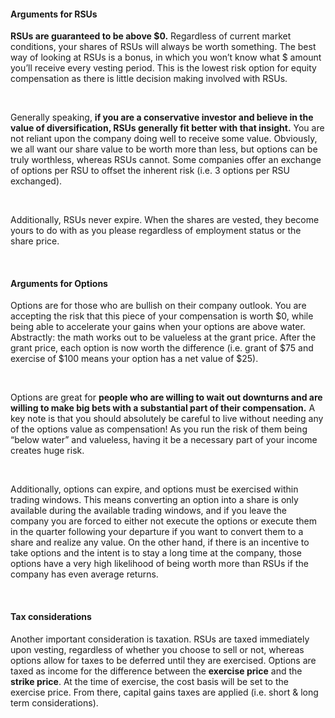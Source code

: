 #### Arguments for RSUs

**RSUs are guaranteed to be above $0.** Regardless of current market conditions, your shares of RSUs will always be worth something. The best way of looking at RSUs is a bonus, in which you won’t know what $ amount you’ll receive every vesting period. This is the lowest risk option for equity compensation as there is little decision making involved with RSUs.

<br/>

Generally speaking, **if you are a conservative investor and believe in the value of diversification, RSUs generally fit better with that insight.** You are not reliant upon the company doing well to receive some value. Obviously, we all want our share value to be worth more than less, but options can be truly worthless, whereas RSUs cannot. Some companies offer an exchange of options per RSU to offset the inherent risk (i.e. 3 options per RSU exchanged).

<br/>

Additionally, RSUs never expire. When the shares are vested, they become yours to do with as you please regardless of employment status or the share price.

<br/>

#### Arguments for Options

Options are for those who are bullish on their company outlook. You are accepting the risk that this piece of your compensation is worth $0, while being able to accelerate your gains when your options are above water. Abstractly: the math works out to be valueless at the grant price. After the grant price, each option is now worth the difference (i.e. grant of $75 and exercise of $100 means your option has a net value of $25).

<br/>

Options are great for **people who are willing to wait out downturns and are willing to make big bets with a substantial part of their compensation.** A key note is that you should absolutely be careful to live without needing any of the options value as compensation! As you run the risk of them being “below water” and valueless, having it be a necessary part of your income creates huge risk.

<br/>

Additionally, options can expire, and options must be exercised within trading windows. This means converting an option into a share is only available during the available trading windows, and if you leave the company you are forced to either not execute the options or execute them in the quarter following your departure if you want to convert them to a share and realize any value. On the other hand, if there is an incentive to take options and the intent is to stay a long time at the company, those options have a very high likelihood of being worth more than RSUs if the company has even average returns.

<br/>

#### Tax considerations

Another important consideration is taxation. RSUs are taxed immediately upon vesting, regardless of whether you choose to sell or not, whereas options allow for taxes to be deferred until they are exercised. Options are taxed as income for the difference between the **exercise price** and the **strike price**. At the time of exercise, the cost basis will be set to the exercise price. From there, capital gains taxes are applied (i.e. short & long term considerations).